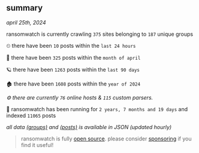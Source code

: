 
## summary
_april 25th, 2024_

ransomwatch is currently crawling `375` sites belonging to `187` unique groups

⏲ there have been `10` posts within the `last 24 hours`

🦈 there have been `325` posts within the `month of april`

🪐 there have been `1263` posts within the `last 90 days`

🏚 there have been `1608` posts within the `year of 2024`

_⚙️ there are currently `76` online hosts & `115` custom parsers._

🦕 ransomwatch has been running for `2 years, 7 months and 19 days` and indexed `11065` posts

_all data  [(groups)](http://ransomwhat.telemetry.ltd/groups) and [(posts)](http://ransomwhat.telemetry.ltd/posts) is available in JSON (updated hourly)_

> ransomwatch is fully [open source](https://github.com/joshhighet/ransomwatch#ransomwatch--). please consider [sponsoring](https://github.com/sponsors/joshhighet) if you find it useful!
